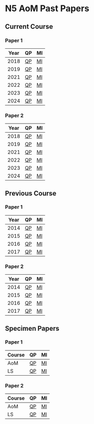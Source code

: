 # N5 AoM Past Papers


## Current Course

### Paper 1

| Year | QP                                   | MI  |
| ---- | ---                                  | --- |
| 2018 | [QP](N5-AoM-2018-QP-1.pdf "2018 QP") | [MI](N5-AoM-2018-MI-1.pdf "2018 MI") |
| 2019 | [QP](N5-AoM-2019-QP-1.pdf "2019 QP") | [MI](N5-AoM-2019-MI-1.pdf "2019 MI") |
| 2021 | [QP](N5-AoM-2021-QP-1.pdf "2021 QP") | [MI](N5-AoM-2021-MI-1.pdf "2021 MI") |
| 2022 | [QP](N5-AoM-2022-QP-1.pdf "2022 QP") | [MI](N5-AoM-2022-MI-1.pdf "2022 MI") |
| 2023 | [QP](N5-AoM-2023-QP-1.pdf "2023 QP") | [MI](N5-AoM-2023-MI-1.pdf "2023 MI") |
| 2024 | [QP](N5-AoM-2024-QP-1.pdf "2024 QP") | [MI](N5-AoM-2024-MI-1.pdf "2024 MI") |


### Paper 2

| Year | QP                                   | MI  |
| ---- | ---                                  | --- |
| 2018 | [QP](N5-AoM-2018-QP-2.pdf "2018 QP") | [MI](N5-AoM-2018-MI-2.pdf "2018 MI") |
| 2019 | [QP](N5-AoM-2019-QP-2.pdf "2019 QP") | [MI](N5-AoM-2019-MI-2.pdf "2019 MI") |
| 2021 | [QP](N5-AoM-2021-QP-2.pdf "2021 QP") | [MI](N5-AoM-2021-MI-2.pdf "2021 MI") |
| 2022 | [QP](N5-AoM-2022-QP-2.pdf "2022 QP") | [MI](N5-AoM-2022-MI-2.pdf "2022 MI") |
| 2023 | [QP](N5-AoM-2023-QP-2.pdf "2023 QP") | [MI](N5-AoM-2023-MI-2.pdf "2023 MI") |
| 2024 | [QP](N5-AoM-2024-QP-2.pdf "2024 QP") | [MI](N5-AoM-2024-MI-2.pdf "2024 MI") |



## Previous Course

### Paper 1

| Year | QP                                  | MI  |
| ---- | ---                                 | --- |
| 2014 | [QP](N5-LS-2014-QP-1.pdf "2014 QP") | [MI](N5-LS-2014-MI-1.pdf "2014 MI") |
| 2015 | [QP](N5-LS-2015-QP-1.pdf "2015 QP") | [MI](N5-LS-2015-MI-1.pdf "2015 MI") |
| 2016 | [QP](N5-LS-2016-QP-1.pdf "2016 QP") | [MI](N5-LS-2016-MI-1.pdf "2016 MI") |
| 2017 | [QP](N5-LS-2017-QP-1.pdf "2017 QP") | [MI](N5-LS-2017-MI-1.pdf "2017 MI") |


### Paper 2

| Year | QP                                  | MI  |
| ---- | ---                                 | --- |
| 2014 | [QP](N5-LS-2014-QP-2.pdf "2014 QP") | [MI](N5-LS-2014-MI-2.pdf "2014 MI") |
| 2015 | [QP](N5-LS-2015-QP-2.pdf "2015 QP") | [MI](N5-LS-2015-MI-2.pdf "2015 MI") |
| 2016 | [QP](N5-LS-2016-QP-2.pdf "2016 QP") | [MI](N5-LS-2016-MI-2.pdf "2016 MI") |
| 2017 | [QP](N5-LS-2017-QP-2.pdf "2017 QP") | [MI](N5-LS-2017-MI-2.pdf "2017 MI") |



## Specimen Papers

### Paper 1

| Course | QP                              | MI  |
| ------ | ---                             | --- |
| AoM    | [QP](N5-AoM-SQP-1.pdf "AoM QP") | [MI](N5-AoM-SMI-1.pdf "AoM MI") |
| LS     | [QP](N5-LS-SQP-1.pdf "LS QP")   | [MI](N5-LS-SMI-1.pdf "LS MI") |


### Paper 2

| Course | QP                              | MI  |
| ------ | ---                             | --- |
| AoM    | [QP](N5-AoM-SQP-2.pdf "AoM QP") | [MI](N5-AoM-SMI-2.pdf "AoM MI") |
| LS     | [QP](N5-LS-SQP-2.pdf "LS QP")   | [MI](N5-LS-SMI-2.pdf "LS MI") |